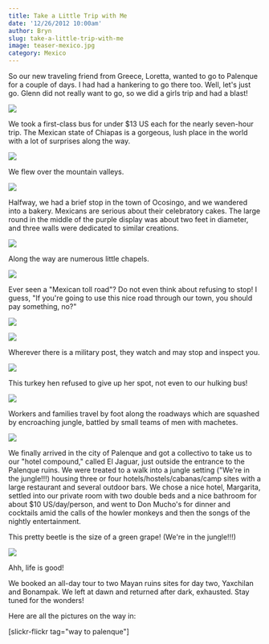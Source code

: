 ```yaml
---
title: Take a Little Trip with Me
date: '12/26/2012 10:00am'
author: Bryn
slug: take-a-little-trip-with-me
image: teaser-mexico.jpg 
category: Mexico
---
```

So our new traveling friend from Greece, Loretta, wanted to go to Palenque for a couple of days. I had had a hankering to go there too. Well, let's just go. Glenn did not really want to go, so we did a girls trip and had a blast!

[![](http://farm9.staticflickr.com/8338/8226840997_351d1e54dd.jpg)](http://www.flickr.com/photos/48315294@N00/8226840997/in/set-72157632125265398)

We took a first-class bus for under $13 US each for the nearly seven-hour trip. The Mexican state of Chiapas is a gorgeous, lush place in the world with a lot of surprises along the way.

[![](http://farm9.staticflickr.com/8488/8226839419_31eca4277f.jpg)](http://www.flickr.com/photos/48315294@N00/8226839419/in/set-72157632125265398)

We flew over the mountain valleys.

[![](http://farm9.staticflickr.com/8197/8227883904_f924aeeb83.jpg)](http://www.flickr.com/photos/48315294@N00/8227883904/in/set-72157632125265398)

Halfway, we had a brief stop in the town of Ocosingo, and we wandered into a bakery. Mexicans are serious about their celebratory cakes. The large round in the middle of the purple display was about two feet in diameter, and three walls were dedicated to similar creations.

[![](http://farm9.staticflickr.com/8204/8226818279_ec2513c00e.jpg)](http://www.flickr.com/photos/48315294@N00/8226818279/in/set-72157632125265398)

Along the way are numerous little chapels.

[![](http://farm9.staticflickr.com/8062/8226811631_116116843c.jpg)](http://www.flickr.com/photos/48315294@N00/8226811631/in/set-72157632125265398)

Ever seen a "Mexican toll road"? Do not even think about refusing to stop! I guess, "If you're going to use this nice road through our town, you should pay something, no?"

[![](http://farm9.staticflickr.com/8340/8226837601_4ba08e2c73.jpg)](http://www.flickr.com/photos/48315294@N00/8226837601/in/set-72157632125265398)

[![](http://farm9.staticflickr.com/8484/8226835437_600962e8b0.jpg)](http://www.flickr.com/photos/48315294@N00/8226835437/in/set-72157632125265398)

Wherever there is a military post, they watch and may stop and inspect you.

[![](http://farm9.staticflickr.com/8483/8227902692_9b2717a3d3.jpg)](http://www.flickr.com/photos/48315294@N00/8227902692/in/set-72157632125265398)

This turkey hen refused to give up her spot, not even to our hulking bus!

[![](http://farm9.staticflickr.com/8348/8227913098_3a9387020c.jpg)](http://www.flickr.com/photos/48315294@N00/8227913098/in/set-72157632125265398)

Workers and families travel by foot along the roadways which are squashed by encroaching jungle, battled by small teams of men with machetes.

[![](http://farm9.staticflickr.com/8064/8226831101_c5f6094892.jpg)](http://www.flickr.com/photos/48315294@N00/8226831101/in/set-72157632125265398)

We finally arrived in the city of Palenque and got a collectivo to take us to our "hotel compound," called El Jaguar, just outside the entrance to the Palenque ruins. We were treated to a walk into a jungle setting ("We're in the jungle!!!) housing three or four hotels/hostels/cabanas/camp sites with a large restaurant and several outdoor bars. We chose a nice hotel, Margarita, settled into our private room with two double beds and a nice bathroom for about $10 US/day/person, and went to Don Mucho's for dinner and cocktails amid the calls of the howler monkeys and then the songs of the nightly entertainment.

This pretty beetle is the size of a green grape! (We're in the jungle!!!)

[![](http://farm9.staticflickr.com/8203/8238996316_d0bcf9e291.jpg)](http://www.flickr.com/photos/djtrashy/8238996316/)

Ahh, life is good!

We booked an all-day tour to two Mayan ruins sites for day two, Yaxchilan and Bonampak. We left at dawn and returned after dark, exhausted. Stay tuned for the wonders!

Here are all the pictures on the way in:

[slickr-flickr tag="way to palenque"]